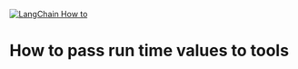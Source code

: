 [![LangChain How to](https://img.shields.io/badge/LangChain-How_to-yellow?logo=langchain)](https://python.langchain.com/docs/how_to/tool_runtime/)


# How to pass run time values to tools